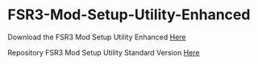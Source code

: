 # FSR3-Mod-Setup-Utility-Enhanced
Download the  FSR3 Mod Setup Utility Enhanced [Here](https://sharemods.com/isybjn6yv0u9/FSR3_v0.10.0_Beta.rar.html)

Repository FSR3 Mod Setup Utility Standard Version [Here](https://github.com/P4TOLINO06/FSR3.0-Mod-Setup-Utility)
 